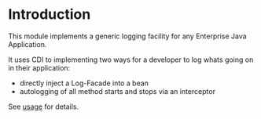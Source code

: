 # Introduction

This module implements a generic logging facility for any Enterprise Java Application.

It uses CDI to implementing two ways for a developer to log whats going on in their application:

* directly inject a Log-Facade into a bean
* autologging of all method starts and stops via an interceptor

See [usage](usage.html) for details.

